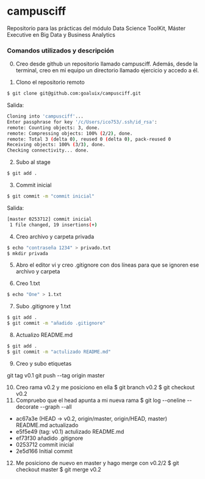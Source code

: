 # campusciff
Repositorio para las prácticas del módulo Data Science ToolKit, Máster Executive en Big Data y Business Analytics

### Comandos utilizados y descripción

0. Creo desde github un repositorio llamado campusciff. Además, desde la terminal, creo en mi equipo un directorio llamado ejercicio y accedo a él.

1. Clono el repositorio remoto
```sh
$ git clone git@github.com:goaluix/campusciff.git
```
Salida:
```sh
Cloning into 'campusciff'...
Enter passphrase for key '/c/Users/ico753/.ssh/id_rsa':
remote: Counting objects: 3, done.
remote: Compressing objects: 100% (2/2), done.
remote: Total 3 (delta 0), reused 0 (delta 0), pack-reused 0
Receiving objects: 100% (3/3), done.
Checking connectivity... done.
```

2. Subo al stage
```sh
$ git add .
```
3. Commit inicial
```sh
$ git commit -m "commit inicial"
```
Salida:
```sh
[master 0253712] commit inicial
 1 file changed, 19 insertions(+)
```

4. Creo archivo y carpeta privada
```sh
$ echo "contraseña 1234" > privado.txt
$ mkdir privada
```

5. Abro el editor vi y creo .gitignore con dos líneas para que se ignoren ese archivo y carpeta

6. Creo 1.txt
```sh
$ echo "One" > 1.txt
```

7. Subo .gitignore y 1.txt
```sh
$ git add .
$ git commit -m "añadido .gitignore"
```
8. Actualizo README.md
```sh
$ git add .
$ git commit -m "actulizado README.md"
```

9. Creo y subo etiquetas

git tag v0.1
git push --tag origin master
   
10. Creo rama v0.2 y me posiciono en ella
$ git branch v0.2
$ git checkout v0.2
11. Compruebo que el head apunta a mi nueva rama
$ git log --oneline --decorate --graph --all
* ac67a3e (HEAD -> v0.2, origin/master, origin/HEAD, master) README.md actualizado
* e5f5e49 (tag: v0.1) actulizado README.md
* ef73f30 añadido .gitignore
* 0253712 commit inicial
* 2e5d166 Initial commit

12. Me posiciono de nuevo en master y hago merge con v0.2/2
$ git checkout master
$ git merge v0.2


